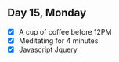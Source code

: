 ## Day 15, Monday

- [x] A cup of coffee before 12PM
- [x] Meditating for 4 minutes
- [x] [Javascript Jquery](https://yezzi.tistory.com/34)
